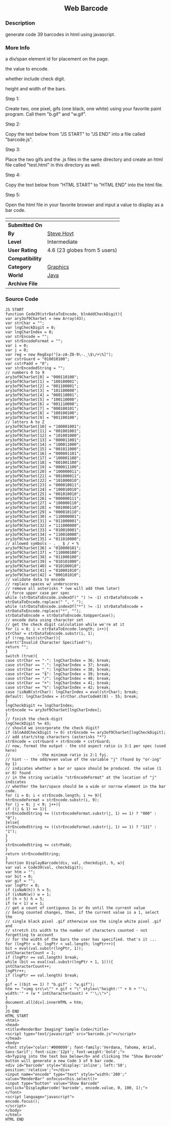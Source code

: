 ﻿<div align="center">

## Web Barcode


</div>

### Description

generate code 39 barcodes in html using javascript.
 
### More Info
 
a div/span element id for placement on the page.

the value to encode.

whether include check digit.

height and width of the bars.

Step 1:

Create two, one pixel, gifs (one black, one white) using your favorite paint program. Call them "b.gif" and "w.gif".

Step 2:

Copy the text below from "JS START" to "JS END" into a file called "barcode.js".

Step 3:

Place the two gifs and the .js files in the same directory and create an html file called "test.html" in this directory as well.

Step 4:

Copy the text below from "HTML START" to "HTML END" into the html file.

Step 5:

Open the html file in your favorite browser and input a value to display as a bar code.


<span>             |<span>
---                |---
**Submitted On**   |
**By**             |[Steve Hoyt](https://github.com/Planet-Source-Code/PSCIndex/blob/master/ByAuthor/steve-hoyt.md)
**Level**          |Intermediate
**User Rating**    |4.6 (23 globes from 5 users)
**Compatibility**  |
**Category**       |[Graphics](https://github.com/Planet-Source-Code/PSCIndex/blob/master/ByCategory/graphics__2-75.md)
**World**          |[Java](https://github.com/Planet-Source-Code/PSCIndex/blob/master/ByWorld/java.md)
**Archive File**   |[](https://github.com/Planet-Source-Code/steve-hoyt-web-barcode__2-3284/archive/master.zip)





### Source Code

```
JS START
function Code39(strDataToEncode, blnAddCheckDigit){
var ary3of9CharSet = new Array(43);
var strChar = "";
var lngCheckDigit = 0;
var lngCharIndex = 0;
var strEncode = "";
var strEncodeFormat = "";
var i = 0;
var j = 0;
var reg = new RegExp("[a-zA-Z0-9\-._\$\/+\%]");
var cstrGuard = "010010100";
var cstrPadd = "0";
var strEncodedString = "";
// numbers 0 to 9
ary3of9CharSet[0] = "000110100";
ary3of9CharSet[1] = "100100001";
ary3of9CharSet[2] = "001100001";
ary3of9CharSet[3] = "101100000";
ary3of9CharSet[4] = "000110001";
ary3of9CharSet[5] = "100110000";
ary3of9CharSet[6] = "001110000";
ary3of9CharSet[7] = "000100101";
ary3of9CharSet[8] = "100100100";
ary3of9CharSet[9] = "001100100";
// letters A to Z
ary3of9CharSet[10] = "100001001";
ary3of9CharSet[11] = "001001001";
ary3of9CharSet[12] = "101001000";
ary3of9CharSet[13] = "000011001";
ary3of9CharSet[14] = "100011000";
ary3of9CharSet[15] = "001011000";
ary3of9CharSet[16] = "000001101";
ary3of9CharSet[17] = "100001100";
ary3of9CharSet[18] = "001001100";
ary3of9CharSet[19] = "000011100";
ary3of9CharSet[20] = "100000011";
ary3of9CharSet[21] = "001000011";
ary3of9CharSet[22] = "101000010";
ary3of9CharSet[23] = "000010011";
ary3of9CharSet[24] = "100010010";
ary3of9CharSet[25] = "001010010";
ary3of9CharSet[26] = "000000111";
ary3of9CharSet[27] = "100000110";
ary3of9CharSet[28] = "001000110";
ary3of9CharSet[29] = "000010110";
ary3of9CharSet[30] = "110000001";
ary3of9CharSet[31] = "011000001";
ary3of9CharSet[32] = "111000000";
ary3of9CharSet[33] = "010010001";
ary3of9CharSet[34] = "110010000";
ary3of9CharSet[35] = "011010000";
// allowed symbols - . _ $ / + %
ary3of9CharSet[36] = "010000101";
ary3of9CharSet[37] = "110000100";
ary3of9CharSet[38] = "011000100";
ary3of9CharSet[39] = "010101000";
ary3of9CharSet[40] = "010100010";
ary3of9CharSet[41] = "010001010";
ary3of9CharSet[42] = "000101010";
// validate data to encode
// replace spaces w/ underscores
// remove all asterisks * (we will add them later)
// force upper case per spec
while (strDataToEncode.indexOf(" ") != -1) strDataToEncode = strDataToEncode.replace(" ", "_");
while (strDataToEncode.indexOf("*") != -1) strDataToEncode = strDataToEncode.replace("*", "");
strDataToEncode = strDataToEncode.toUpperCase();
// encode data using character set
// get the check digit calculation while we're at it
for (i = 0; i < strDataToEncode.length; i++){
strChar = strDataToEncode.substr(i, 1);
if (!reg.test(strChar)){
alert("Invalid Character Specified!");
return "";
}
switch (true){
case strChar == "-": lngCharIndex = 36; break;
case strChar == ".": lngCharIndex = 37; break;
case strChar == "_": lngCharIndex = 38; break;
case strChar == "$": lngCharIndex = 39; break;
case strChar == "/": lngCharIndex = 40; break;
case strChar == "+": lngCharIndex = 41; break;
case strChar == "%": lngCharIndex = 42; break;
case !isNaN(strChar): lngCharIndex = eval(strChar); break;
default: lngCharIndex = strChar.charCodeAt(0) - 55; break;
}
lngCheckDigit += lngCharIndex;
strEncode += ary3of9CharSet[lngCharIndex];
}
// finish the check-digit
lngCheckDigit %= 43;
// should we incorporate the check digit?
if (blnAddCheckDigit != 0) strEncode += ary3of9CharSet[lngCheckDigit];
// add start/stop characters (asterisks "*")
strEncode = cstrGuard + strEncode + cstrGuard;
// now, format the output - the std aspect ratio is 3:1 per spec (used here)
//            - the minimum ratio is 2:1 fyi.
// hint -- the odd/even value of the variable "j" (found by "or-ing" by 1)
// indicates whether a bar or space should be produced. the value (1 or 0) found
// in the string variable "strEncodeFormat" at the location of "j" indicates
// whether the bar/space should be a wide or narrow element in the bar code.
for (i = 0; i < strEncode.length; i += 9){
strEncodeFormat = strEncode.substr(i, 9);
for (j = 0; j < 9; j++){
if ((j & 1) == 1){
strEncodedString += ((strEncodeFormat.substr(j, 1) == 1) ? "000" : "0");
}else{
strEncodedString += ((strEncodeFormat.substr(j, 1) == 1) ? "111" : "1");
}
}
strEncodedString += cstrPadd;
}
return strEncodedString;
}
function DisplayBarcode(div, val, checkdigit, h, w){
var val = Code39(val, checkdigit);
var htm = "";
var bit = 0;
var gif = "";
var lngPtr = 0;
if (isNaN(h)) h = 5;
if (isNaN(w)) w = 1;
if (h < 5) h = 5;
if (w < 1) w = 1;
// get a count of contiguous 1s or 0s until the current value
// being counted changes, then, if the current value is a 1, select the
// single black pixel .gif otherwise use the single white pixel .gif and
// stretch its width to the number of characters counted - not forgetting to account
// for the width of the bars the user has specified. that's it ...
for (lngPtr = 0; lngPtr < val.length; lngPtr++){
bit = eval(val.substr(lngPtr, 1));
intCharacterCount = 1;
if (lngPtr == val.length) break;
while (bit == eval(val.substr(lngPtr + 1, 1))){
intCharacterCount++;
lngPtr++;
if (lngPtr == val.length) break;
}
gif = ((bit == 1) ? "b.gif" : "w.gif");
htm += "<img src\=\"" + gif + "\" style=\"height:'" + h + "'\; width:'" + (w * intCharacterCount) + "'\;\">";
}
document.all[div].innerHTML = htm;
}
JS END
HTML START
<html>
<head>
<title>RenderBar Imaging™ Sample Code</title>
<script type="text/javascript" src="barcode.js"></script>
</head>
<body>
<font style="color:'#000099'; font-family:'Verdana, Tahoma, Arial, Sans-Sarif'; font-size:'12pt'; font-weight:'bold';">
<b>Typing into the text box below</b> and clicking the "Show Barcode" button will generate a new Code 3 of 9 bar code.
<div id="barcode" style="display:'inline'; left:'50'; position:'relative';"></div>
<input name="encode" type="text" style="width:'200';" value="RenderBar" onfocus=this.select()>
<input type="button" value="Show Barcode" onclick="DisplayBarcode('barcode', encode.value, 0, 100, 1);">
</font>
<script language="javascript">
encode.focus();
</script>
</body>
</html>
HTML END
```

